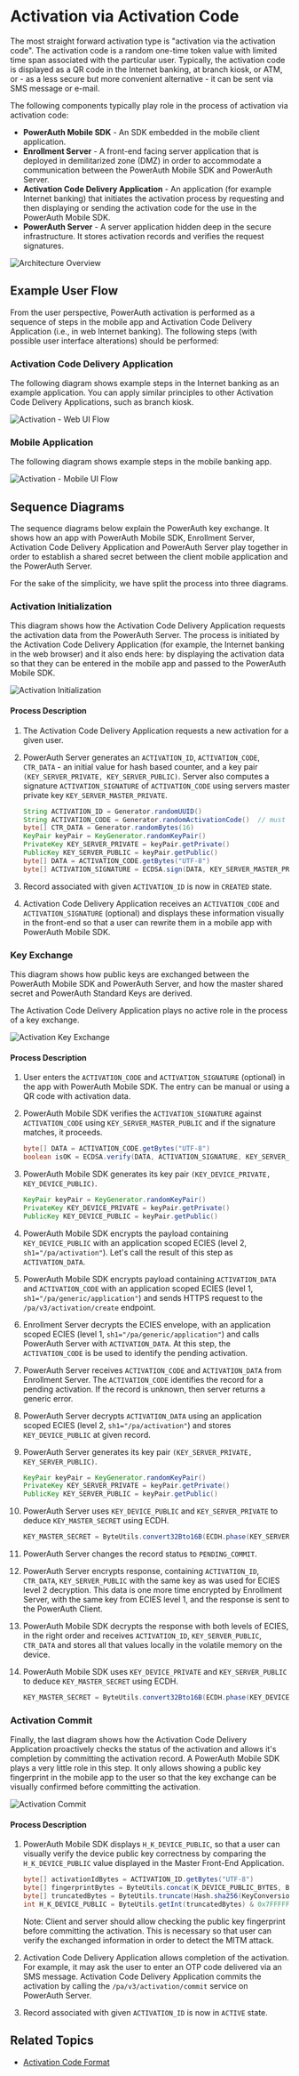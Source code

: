 # Activation via Activation Code

The most straight forward activation type is "activation via the activation code". The activation code is a random one-time token value with limited time span associated with the particular user. Typically, the activation code is displayed as a QR code in the Internet banking, at branch kiosk, or ATM, or - as a less secure but more convenient alternative - it can be sent via SMS message or e-mail.

The following components typically play role in the process of activation via activation code:

- **PowerAuth Mobile SDK** - An SDK embedded in the mobile client application.
- **Enrollment Server** - A front-end facing server application that is deployed in demilitarized zone (DMZ) in order to accommodate a communication between the PowerAuth Mobile SDK and PowerAuth Server.
- **Activation Code Delivery Application** - An application (for example Internet banking) that initiates the activation process by requesting and then displaying or sending the activation code for the use in the PowerAuth Mobile SDK.
- **PowerAuth Server** - A server application hidden deep in the secure infrastructure. It stores activation records and verifies the request signatures.

![Architecture Overview](./resources/images/arch_big_picture.png)


## Example User Flow

From the user perspective, PowerAuth activation is performed as a sequence of steps in the mobile app and Activation Code Delivery Application (i.e., in web Internet banking). The following steps (with possible user interface alterations) should be performed:

### Activation Code Delivery Application

The following diagram shows example steps in the Internet banking as an example application. You can apply similar principles to other Activation Code Delivery Applications, such as branch kiosk.


![Activation - Web UI Flow](./resources/images/ui_internetbanking_activation_web.png)


### Mobile Application

The following diagram shows example steps in the mobile banking app.

![Activation - Mobile UI Flow](./resources/images/ui_internetbanking_activation_mobile.png)

## Sequence Diagrams

The sequence diagrams below explain the PowerAuth key exchange. It shows how an app with PowerAuth Mobile SDK, Enrollment Server, Activation Code Delivery Application and PowerAuth Server play together in order to establish a shared secret between the client mobile application and the PowerAuth Server.

For the sake of the simplicity, we have split the process into three diagrams.

### Activation Initialization

This diagram shows how the Activation Code Delivery Application requests the activation data from the PowerAuth Server. The process is initiated by the Activation Code Delivery Application (for example, the Internet banking in the web browser) and it also ends here: by displaying the activation data so that they can be entered in the mobile app and passed to the PowerAuth Mobile SDK.

![Activation Initialization](./resources/images/sequence_activation_init.png)

#### Process Description

1. The Activation Code Delivery Application requests a new activation for a given user.

1. PowerAuth Server generates an `ACTIVATION_ID`, `ACTIVATION_CODE`, `CTR_DATA` - an initial value for hash based counter, and a key pair `(KEY_SERVER_PRIVATE, KEY_SERVER_PUBLIC)`. Server also computes a signature `ACTIVATION_SIGNATURE` of `ACTIVATION_CODE` using servers master private key `KEY_SERVER_MASTER_PRIVATE`.
   ```java
   String ACTIVATION_ID = Generator.randomUUID()
   String ACTIVATION_CODE = Generator.randomActivationCode()  // must be unique among records in CREATED and PENDING_COMMIT states
   byte[] CTR_DATA = Generator.randomBytes(16)
   KeyPair keyPair = KeyGenerator.randomKeyPair()
   PrivateKey KEY_SERVER_PRIVATE = keyPair.getPrivate()
   PublicKey KEY_SERVER_PUBLIC = keyPair.getPublic()
   byte[] DATA = ACTIVATION_CODE.getBytes("UTF-8")
   byte[] ACTIVATION_SIGNATURE = ECDSA.sign(DATA, KEY_SERVER_MASTER_PRIVATE)
   ```

1. Record associated with given `ACTIVATION_ID` is now in `CREATED` state.

1. Activation Code Delivery Application receives an `ACTIVATION_CODE` and `ACTIVATION_SIGNATURE` (optional) and displays these information visually in the front-end so that a user can rewrite them in a mobile app with PowerAuth Mobile SDK.

### Key Exchange

This diagram shows how public keys are exchanged between the PowerAuth Mobile SDK and PowerAuth Server, and how the master shared secret and PowerAuth Standard Keys are derived.

<!-- begin box info -->
The Activation Code Delivery Application plays no active role in the process of a key exchange.
<!-- end -->

![Activation Key Exchange](./resources/images/sequence_activation_prepare.png)

#### Process Description

1. User enters the `ACTIVATION_CODE` and `ACTIVATION_SIGNATURE` (optional) in the app with PowerAuth Mobile SDK. The entry can be manual or using a QR code with activation data.

1. PowerAuth Mobile SDK verifies the `ACTIVATION_SIGNATURE` against `ACTIVATION_CODE` using `KEY_SERVER_MASTER_PUBLIC` and if the signature matches, it proceeds.
   ```java
   byte[] DATA = ACTIVATION_CODE.getBytes("UTF-8")
   boolean isOK = ECDSA.verify(DATA, ACTIVATION_SIGNATURE, KEY_SERVER_MASTER_PUBLIC)
   ```

1. PowerAuth Mobile SDK generates its key pair `(KEY_DEVICE_PRIVATE, KEY_DEVICE_PUBLIC)`.
   ```java
   KeyPair keyPair = KeyGenerator.randomKeyPair()
   PrivateKey KEY_DEVICE_PRIVATE = keyPair.getPrivate()
   PublicKey KEY_DEVICE_PUBLIC = keyPair.getPublic()
   ```

1. PowerAuth Mobile SDK encrypts the payload containing `KEY_DEVICE_PUBLIC` with an application scoped ECIES (level 2, `sh1="/pa/activation"`). Let's call the result of this step as `ACTIVATION_DATA`.

1. PowerAuth Mobile SDK encrypts payload containing `ACTIVATION_DATA` and `ACTIVATION_CODE` with an application scoped ECIES (level 1, `sh1="/pa/generic/application"`) and sends HTTPS request to the `/pa/v3/activation/create` endpoint.

1. Enrollment Server decrypts the ECIES envelope, with an application scoped ECIES (level 1, `sh1="/pa/generic/application"`) and calls PowerAuth Server with `ACTIVATION_DATA`. At this step, the `ACTIVATION_CODE` is be used to identify the pending activation.

1. PowerAuth Server receives `ACTIVATION_CODE` and `ACTIVATION_DATA` from Enrollment Server. The `ACTIVATION_CODE` identifies the record for a pending activation. If the record is unknown, then server returns a generic error.

1. PowerAuth Server decrypts `ACTIVATION_DATA` using an application scoped ECIES (level 2, `sh1="/pa/activation"`) and stores `KEY_DEVICE_PUBLIC` at given record.

1. PowerAuth Server generates its key pair `(KEY_SERVER_PRIVATE, KEY_SERVER_PUBLIC)`.
   ```java
   KeyPair keyPair = KeyGenerator.randomKeyPair()
   PrivateKey KEY_SERVER_PRIVATE = keyPair.getPrivate()
   PublicKey KEY_SERVER_PUBLIC = keyPair.getPublic()
   ```

1. PowerAuth Server uses `KEY_DEVICE_PUBLIC` and `KEY_SERVER_PRIVATE` to deduce `KEY_MASTER_SECRET` using ECDH.
   ```java
   KEY_MASTER_SECRET = ByteUtils.convert32Bto16B(ECDH.phase(KEY_SERVER_PRIVATE, KEY_DEVICE_PUBLIC))
   ```

1. PowerAuth Server changes the record status to `PENDING_COMMIT`.

1. PowerAuth Server encrypts response, containing `ACTIVATION_ID`, `CTR_DATA`, `KEY_SERVER_PUBLIC` with the same key as was used for ECIES level 2 decryption. This data is one more time encrypted by Enrollment Server, with the same key from ECIES level 1, and the response is sent to the PowerAuth Client.

1. PowerAuth Mobile SDK decrypts the response with both levels of ECIES, in the right order and receives `ACTIVATION_ID`, `KEY_SERVER_PUBLIC`, `CTR_DATA` and stores all that values locally in the volatile memory on the device.

1. PowerAuth Mobile SDK uses `KEY_DEVICE_PRIVATE` and `KEY_SERVER_PUBLIC` to deduce `KEY_MASTER_SECRET` using ECDH.
   ```java
   KEY_MASTER_SECRET = ByteUtils.convert32Bto16B(ECDH.phase(KEY_DEVICE_PRIVATE, KEY_SERVER_PUBLIC))
   ```

### Activation Commit

Finally, the last diagram shows how the Activation Code Delivery Application proactively checks the status of the activation and allows it's completion by committing the activation record. A PowerAuth Mobile SDK plays a very little role in this step. It only allows showing a public key fingerprint in the mobile app to the user so that the key exchange can be visually confirmed before committing the activation.

![Activation Commit](./resources/images/sequence_activation_commit.png)

#### Process Description

1. PowerAuth Mobile SDK displays `H_K_DEVICE_PUBLIC`, so that a user can visually verify the device public key correctness by comparing the `H_K_DEVICE_PUBLIC` value displayed in the Master Front-End Application.
   ```java
   byte[] activationIdBytes = ACTIVATION_ID.getBytes("UTF-8")
   byte[] fingerprintBytes = ByteUtils.concat(K_DEVICE_PUBLIC_BYTES, ByteUtils.concat(activationIdBytes, K_SERVER_PUBLIC_BYTES))
   byte[] truncatedBytes = ByteUtils.truncate(Hash.sha256(KeyConversion.getBytes(fingerprintBytes), 4)
   int H_K_DEVICE_PUBLIC = ByteUtils.getInt(truncatedBytes) & 0x7FFFFFFF) % (10 ^ 8)
   ```
   <!-- begin box info -->
   Note: Client and server should allow checking the public key fingerprint before committing the activation. This is necessary so that user can verify the exchanged information in order to detect the MITM attack.
   <!-- end -->

1. Activation Code Delivery Application allows completion of the activation. For example, it may ask the user to enter an OTP code delivered via an SMS message. Activation Code Delivery Application commits the activation by calling the `/pa/v3/activation/commit` service on PowerAuth Server.

1. Record associated with given `ACTIVATION_ID` is now in `ACTIVE` state.

## Related Topics

- [Activation Code Format](Activation-Code.md)
